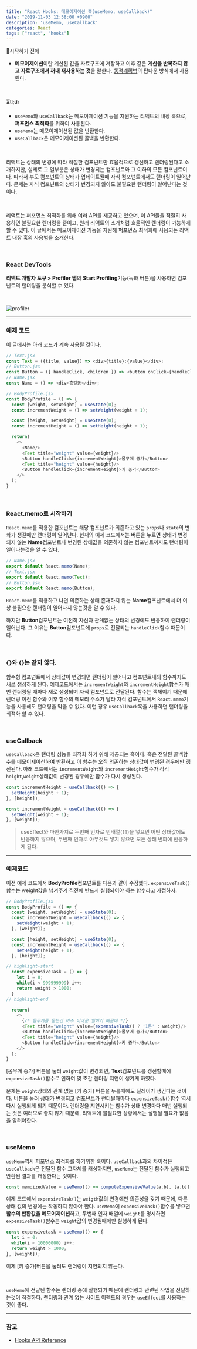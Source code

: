 ```yaml
---
title: "React Hooks: 메모이제이션 훅(useMemo, useCallback)"
date: "2019-11-03 12:58:00 +0900"
description: 'useMemo, useCallback'
categories: React
tags: ["react", "hooks"]
---
```


🏁시작하기 전에
- **메모이제이션**이란 계산된 값을 자료구조에 저장하고 이후 같은 **계산을 반복하지 않고 자료구조에서 꺼내 재사용하는 것**을 말한다. [동적계획법](../../algorithm/다이나믹프로그래밍/)의 탑다운 방식에서 사용된다.

<br>

⏳tl;dr
- `useMemo`와 `useCallback`는 메모이제이션 기능을 지원하는 리액트의 내장 훅으로, **퍼포먼스 최적화**를 위하여 사용된다.
- `useMemo`는 메모이제이션된 값을 반환한다.
- `useCallback`은 메모이제이션된 콜백을 반환한다.

<br>

리액트는 상태의 변경에 따라 적절한 컴포넌트만 효율적으로 갱신하고 렌더링된다고 소개하지만, 실제로 그 일부분은 상태가 변경되는 컴포넌트와 그 이하의 모든 컴포넌트이다. 
따라서 부모 컴포넌트의 상태가 업데이트될때 자식 컴포넌트에서도 랜더링이 일어난다. 문제는 자식 컴포넌트의 상태가 변경되지 않아도 불필요한 랜더링이 일어난다는 것이다.

<br>

리액트는 퍼포먼스 최적화를 위해 여러 API를 제공하고 있으며, 이 API들을 적절히 사용하면 불필요한 렌더링을 줄이고, 원래 리액트의 소개처럼 효율적인 렌더링이 가능하게 할 수 있다.
이 글에서는 메모이제이션 기능을 지원해 퍼포먼스 최적화에 사용되는 리액트 내장 훅의 사용법을 소개한다.

<br>

### React DevTools
**리액트 개발자 도구 > Profiler 탭**의 **Start Profiling**기능(녹화 버튼)을 사용하면 컴포넌트의 랜더링을 분석할 수 있다.

<br>

![profiler](./profiler.gif)


<hr>


### 예제 코드 

이 글에서는 아래 코드가 계속 사용될 것이다.

```js
// Text.jsx
const Text = ({title, value}) => <div>{title}:{value}</div>;
// Button.jsx
const Button = ({ handleClick, children }) => <button onClick={handleClick}>{children}</button>;
// Name.jsx
const Name = () => <div>홍길동</div>;

// BodyProfile.jsx
const BodyProfile = () => {
  const [weight, setWeight] = useState(0);
  const incrementWeight = () => setWeight(weight + 1);

  const [height, setHeight] = useState(0);
  const incrementHeight = () => setHeight(height + 1);

  return(
    <>
      <Name/>
      <Text title="weight" value={weight}/>
      <Button handleClick={incrementWeight}>몸무게 증가</Button>
      <Text title="height" value={height}/>
      <Button handleClick={incrementHeight}>키 증가</Button>
    </>
  );
}
```

<br>

### React.memo로 시작하기

`React.memo`를 적용한 컴포넌트는 해당 컴포넌트가 의존하고 있는 `props`나 `state`의 변화가 생길때만 랜더링이 일어난다. 현재의 예제 코드에서는 버튼을 누르면 상태가 변경되지 않는 **Name**컴포넌트나 변경된 상태값을 의존하지 않는 컴포넌트까지도 랜더링이 일어나는것을 알 수 있다.


```js
// Name.jsx
export default React.memo(Name);
// Text.jsx
export default React.memo(Text);
// Button.jsx
export default React.memo(Button);
```

`React.memo`를 적용하고 나면 의존하는 상태 존재하지 않는 **Name**컴포넌트에서 더 이상 불필요한 랜더링이 일어나지 않는것을 알 수 있다.

하지만 **Button**컴포넌트는 여전히 자신과 관계없는 상태의 변경에도 반응하여 랜더링이 일어난다. 그 이유는 **Button**컴포넌트에 `props`로 전달되는 `handleClick`함수 때문이다.

<br>

### {}와 {}는 같지 않다.

함수형 컴포넌트에서 상태값이 변경되면 랜더링이 일어나고 컴포넌트내의 함수까지도 새로 생성하게 된다. 예제코드에서는 `incrementWeight`와 `incrementHeight`함수가 매번 랜더링될 때마다 새로 생성되며 자식 컴포넌트로 전달된다. 함수는 객체이기 때문에 렌더링 이전 함수와 이후 함수의 메모리 주소가 달라 자식 컴포넌트에서 `React.memo`기능을 사용해도 랜더링을 막을 수 없다. 이런 경우 `useCallback`훅을 사용하면 랜더링을 최적화 할 수 있다.

<br>

### useCallback

`useCallback`은 랜더링 성능을 최적화 하기 위해 제공되는 훅이다. 훅은 전달된 콜백함수를 메모이제이션하여 반환하고 이 함수는 오직 의존하는 상태값이 변경된 경우에만 갱신된다. 아래 코드에서는 `incrementWeight`와 `incrementHeight`함수가 각각 `height`,`weight`상태값이 변경된 경우에만 함수가 다시 생성된다. 

```js
const incrementHeight = useCallback(() => {
  setHeight(height + 1);
}, [height]);

const incrementWeight = useCallback(() => {
  setWeight(weight + 1);
}, [weight]);
```

> useEffect와 마찬가지로 두번째 인자로 빈배열(`[]`)을 넣으면 어떤 상태값에도 반응하지 않으며, 두번째 인자로 아무것도 넣지 않으면 모든 상태 변화에 반응하게 된다.

-----


### 예제코드

이전 예제 코드에서 **BodyProfile**컴포넌트를 다음과 같이 수정했다. `expensiveTask()` 함수는 weight값을 넘겨주기 직전에 반드시 실행되어야 하는 함수라고 가정하자. 

```js
// BodyProfile.jsx
const BodyProfile = () => {
  const [weight, setWeight] = useState(0);
  const incrementWeight = useCallback(() => {
    setWeight(weight + 1);
  }, [weight]);

  const [height, setHeight] = useState(0);
  const incrementHeight = useCallback(() => {
    setHeight(height + 1);
  }, [height]);

// highlight-start
  const expensiveTask = () => {
    let i = 0;
    while(i < 999999999) i++;
    return weight > 1000;
  }
// highlight-end

  return(
    <>
      {/* 몸무게를 묻는건 아주 어려운 일이기 때문에 */}
      <Text title="weight" value={expensiveTask() ? '1톤' : weight}/> 
      <Button handleClick={incrementWeight}>몸무게 증가</Button>
      <Text title="height" value={height}/>
      <Button handleClick={incrementHeight}>키 증가</Button>
    </>
  );
}
```

[몸무게 증가] 버튼을 눌러 `weight`값이 변경되면, **Text**컴포넌트를 갱신할때에 `expensiveTask()`함수로 인하여 몇 초간 렌더링 지연이 생기게 하였다.

문제는 `weight`상태와 관계 없는 [키 증가] 버튼을 누를때에도 딜레이가 생긴다는 것이다. 버튼을 눌러 상태가 변경되고 컴포넌트가 랜더될때마다 `expensiveTask()`함수 역시 다시 실행되게 되기 때문이다. 렌더링을 지연시키는 함수가 상태 변경마다 매번 실행되는 것은 여러모로 좋지 않기 때문에, 리액트에 불필요한 상황에서는 실행될 필요가 없음을 알려야한다.

<br>

### useMemo

`useMemo`역시 퍼포먼스 최적화를 하기위한 훅이다. `useCallback`과의 차이점은 `useCallback`은 전달된 함수 그자체를 캐싱하지만, `useMemo`는 전달된 함수가 실행되고 반환된 결과를 캐싱한다는 것이다.

```js
const memoizedValue = useMemo(() => computeExpensiveValue(a,b), [a,b]);
```

예제 코드에서 `expensiveTask()`는 `weigth`값의 변경에만 의존성을 갖기 때문에, 다른 상태 값의 변경에는 작동하지 않아야 한다. `useMemo`에 `expensiveTask()`함수를 넣으면 **함수의 반환값을 메모이제이션**하고, 두번째 인자 배열에 `weight`를 명시하면 `expensiveTask()`함수는 `weight`값의 변경될때에만 실행하게 된다.


```js
const expensivetask = useMemo(() => {
  let i = 0;
  while(i < 10000000) i++;
  return weight > 1000;
}, [weight]);
```
이제 [키 증가]버튼을 눌러도 랜더링이 지연되지 않는다.

<br>

`useMemo`에 전달된 함수는 렌더링 중에 실행되기 때문에 랜더링과 관련된 작업을 전달하는것이 적절하다. 랜더링과 관계 없는 사이드 이펙드의 경우는 `useEffect`를 사용하는 것이 좋다.

<hr>

### 참고
- [Hooks API Reference](https://ko.reactjs.org/docs/hooks-reference.html#usememo)
